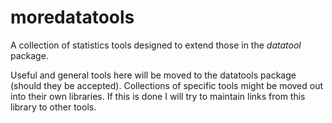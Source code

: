 # moredatatools

A collection of statistics tools designed to extend those in the *datatool* package.

Useful and general tools here will be moved to the datatools package (should they
be accepted). Collections of specific tools might be moved out into their own libraries.
If this is done I will try to maintain links from this library to other tools.

